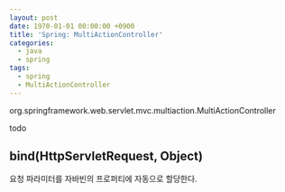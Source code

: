 ```yaml
---
layout: post
date: 1970-01-01 00:00:00 +0900
title: 'Spring: MultiActionController'
categories:
  - java
  - spring
tags:
  - spring
  - MultiActionController
---
```


org.springframework.web.servlet.mvc.multiaction.MultiActionController

todo

## bind(HttpServletRequest, Object)
요청 파라미터를 자바빈의 프로퍼티에 자동으로 할당한다.
